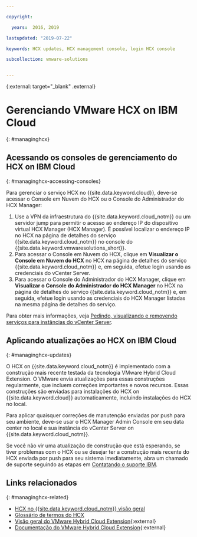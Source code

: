 ```yaml
---

copyright:

  years:  2016, 2019

lastupdated: "2019-07-22"

keywords: HCX updates, HCX management console, login HCX console

subcollection: vmware-solutions


---
```


{:external: target="_blank" .external}


# Gerenciando VMware HCX on IBM Cloud
{: #managinghcx}

## Acessando os consoles de gerenciamento do HCX on IBM Cloud
{: #managinghcx-accessing-consoles}

Para gerenciar o serviço HCX no {{site.data.keyword.cloud}}, deve-se acessar o Console em Nuvem do HCX ou o Console do Administrador do HCX Manager:
1. Use a VPN da infraestrutura do {{site.data.keyword.cloud_notm}} ou um servidor jump para permitir o acesso ao endereço IP do dispositivo virtual HCX Manager (HCX Manager). É possível localizar o endereço IP no HCX na página de detalhes do serviço {{site.data.keyword.cloud_notm}} no console do {{site.data.keyword.vmwaresolutions_short}}.
2. Para acessar o Console em Nuvem do HCX, clique em **Visualizar o Console em Nuvem do HCX** no HCX na página de detalhes do serviço {{site.data.keyword.cloud_notm}} e, em seguida, efetue login usando as credenciais do vCenter Server.
3. Para acessar o Console do Administrador do HCX Manager, clique em **Visualizar o Console do Administrador do HCX Manager** no HCX na página de detalhes do serviço {{site.data.keyword.cloud_notm}} e, em seguida, efetue login usando as credenciais do HCX Manager listadas na mesma página de detalhes do serviço.

Para obter mais informações, veja [Pedindo, visualizando e removendo serviços para instâncias do vCenter Server](/docs/services/vmwaresolutions/vcenter?topic=vmware-solutions-vc_addingremovingservices).

## Aplicando atualizações ao HCX on IBM Cloud
{: #managinghcx-updates}

O HCX on {{site.data.keyword.cloud_notm}} é implementado com a construção mais recente testada da tecnologia VMware Hybrid Cloud Extension. O VMware envia atualizações para essas construções regularmente, que incluem correções importantes e novos recursos. Essas construções são enviadas para instalações do HCX on {{site.data.keyword.cloud}} automaticamente, incluindo instalações do HCX no local.

Para aplicar quaisquer correções de manutenção enviadas por push para seu ambiente, deve-se usar o HCX Manager Admin Console em seu data center no local e sua instância do vCenter Server on {{site.data.keyword.cloud_notm}}.

Se você não vir uma atualização de construção que está esperando, se tiver problemas com o HCX ou se desejar ter a construção mais recente do HCX enviada por push para seu sistema imediatamente, abra um chamado de suporte seguindo as etapas em [Contatando o suporte IBM](/docs/services/vmwaresolutions/vmonic?topic=vmware-solutions-trbl_support).

## Links relacionados
{: #managinghcx-related}

* [HCX no {{site.data.keyword.cloud_notm}} visão geral](/docs/services/vmwaresolutions?topic=vmware-solutions-hcx_considerations#hcx_considerations)
* [Glossário de termos do HCX](/docs/services/vmwaresolutions/services?topic=vmware-solutions-hcx_glossary)
* [Visão geral do VMware Hybrid Cloud Extension](https://cloud.vmware.com/vmware-hcx){:external}
* [Documentação do VMware Hybrid Cloud Extension](https://cloud.vmware.com/vmware-hcx/resources){:external}
